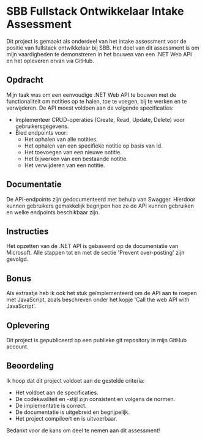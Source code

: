 # SBB Fullstack Ontwikkelaar Intake Assessment

Dit project is gemaakt als onderdeel van het intake assessment voor de positie van fullstack ontwikkelaar bij SBB. Het doel van dit assessment is om mijn vaardigheden te demonstreren in het bouwen van een .NET Web API en het opleveren ervan via GitHub.

## Opdracht

Mijn taak was om een eenvoudige .NET Web API te bouwen met de functionaliteit om notities op te halen, toe te voegen, bij te werken en te verwijderen. De API moest voldoen aan de volgende specificaties:

- Implementeer CRUD-operaties (Create, Read, Update, Delete) voor gebruikersgegevens.
- Bied endpoints voor:
  - Het ophalen van alle notities.
  - Het ophalen van een specifieke notitie op basis van Id.
  - Het toevoegen van een nieuwe notitie.
  - Het bijwerken van een bestaande notitie.
  - Het verwijderen van een notitie.

## Documentatie

De API-endpoints zijn gedocumenteerd met behulp van Swagger. Hierdoor kunnen gebruikers gemakkelijk begrijpen hoe ze de API kunnen gebruiken en welke endpoints beschikbaar zijn.

## Instructies

Het opzetten van de .NET API is gebaseerd op de documentatie van Microsoft. Alle stappen tot en met de sectie 'Prevent over-posting' zijn gevolgd.

## Bonus

Als extraatje heb ik ook het stuk geïmplementeerd om de API aan te roepen met JavaScript, zoals beschreven onder het kopje 'Call the web API with JavaScript'.

## Oplevering

Dit project is gepubliceerd op een publieke git repository in mijn GitHub account.

## Beoordeling

Ik hoop dat dit project voldoet aan de gestelde criteria:

- Het voldoet aan de specificaties.
- De codekwaliteit en -stijl zijn consistent en volgens de normen.
- De implementatie is correct.
- De documentatie is uitgebreid en begrijpelijk.
- Het project compileert en is uitvoerbaar.

Bedankt voor de kans om deel te nemen aan dit assessment!


